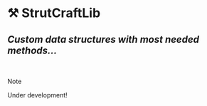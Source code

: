 # ⚒️ StrutCraftLib
## _Custom data structures with most needed methods..._

<br>

> [!NOTE]
> Under development!
